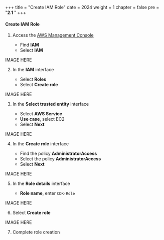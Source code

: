 +++
title = "Create IAM Role"
date = 2024
weight = 1
chapter = false
pre = "<b>2.1 </b>"
+++

#### Create IAM Role

1. Access the [AWS Management Console](https://aws.amazon.com/console/)

   - Find **IAM**
   - Select **IAM**

IMAGE HERE

2. In the **IAM** interface

   - Select **Roles**
   - Select **Create role**

IMAGE HERE

3. In the **Select trusted entity** interface

   - Select **AWS Service**
   - **Use case**, select EC2
   - Select **Next**

IMAGE HERE

4. In the **Create role** interface

   - Find the policy **AdministratorAccess**
   - Select the policy **AdministratorAccess**
   - Select **Next**

IMAGE HERE

5. In the **Role details** interface

   - **Role name**, enter `CDK-Role`

IMAGE HERE

6. Select **Create role**

IMAGE HERE

7. Complete role creation
